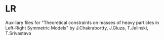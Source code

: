 # LR
Auxiliary files for "Theoretical constraints on masses of heavy particles in Left-Right Symmetric Models" by J.Chakrabortty, J.Gluza, T.Jelinski, T.Srivastava 
